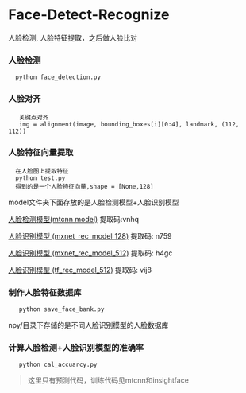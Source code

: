 # Face-Detect-Recognize
人脸检测, 人脸特征提取，之后做人脸比对

### 人脸检测 
```
  python face_detection.py
```
### 人脸对齐
```
   关键点对齐
   img = alignment(image, bounding_boxes[i][0:4], landmark, (112, 112))
```

### 人脸特征向量提取
 
```
  在人脸图上提取特征
  python test.py
  得到的是一个人脸特征向量,shape = [None,128]
```
model文件夹下面存放的是人脸检测模型+人脸识别模型

[人脸检测模型(mtcnn model)](https://pan.baidu.com/s/1OKDLM_y0afz3h2KUnihhVQ)          提取码:vnhq

[人脸识别模型 (mxnet_rec_model_128)](https://pan.baidu.com/s/1WYwyDYjtap6zdUnKI8lMqQ) 提取码: n759

[人脸识别模型 (mxnet_rec_model_512)](https://pan.baidu.com/s/1FCmvoSeXLlxcRmm7oNCMvA) 提取码: h4gc

[人脸识别模型 (tf_rec_model_512)](https://pan.baidu.com/s/1qjghULTE4-QVqgKe2fp6Ig) 提取码: vij8



### 制作人脸特征数据库
``` 
   python save_face_bank.py
```
npy/目录下存储的是不同人脸识别模型的人脸数据库


### 计算人脸检测+人脸识别模型的准确率
```
   python cal_accuarcy.py
```

>这里只有预测代码，训练代码见mtcnn和insightface
